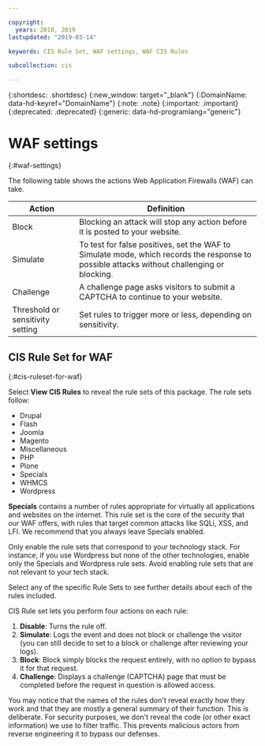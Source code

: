 ```yaml
---

copyright:
  years: 2018, 2019
lastupdated: "2019-03-14"

keywords: CIS Rule Set, WAF settings, WAF CIS Rules

subcollection: cis

---
```


{:shortdesc: .shortdesc}
{:new_window: target="_blank"}
{:DomainName: data-hd-keyref="DomainName"}
{:note: .note}
{:important: .important}
{:deprecated: .deprecated}
{:generic: data-hd-programlang="generic"}


# WAF settings
{:#waf-settings}

The following table shows the actions Web Application Firewalls (WAF) can take. 


|Action| Definition|
|---|---|
|Block | Blocking an attack will stop any action before it is posted to your website.|
|Simulate | To test for false positives, set the WAF to Simulate mode, which records the response to possible attacks without challenging or blocking.|
|Challenge | A challenge page asks visitors to submit a CAPTCHA to continue to your website.|
|Threshold or sensitivity setting | Set rules to trigger more or less, depending on sensitivity.|

## CIS Rule Set for WAF
{:#cis-ruleset-for-waf}

Select **View CIS Rules** to reveal the rule sets of this package. The rule sets follow:
  * Drupal
  * Flash
  * Joomla
  * Magento
  * Miscellaneous
  * PHP
  * Plone
  * Specials
  * WHMCS
  * Wordpress

**Specials** contains a number of rules appropriate for virtually all applications and websites on the internet. This rule set is the core of the security that our WAF offers, with rules that target common attacks like SQLi, XSS, and LFI. We recommend that you always leave Specials enabled.

Only enable the rule sets that correspond to your technology stack. For instance, if you use Wordpress but none of the other technologies, enable only the Specials and Wordpress rule sets. Avoid enabling rule sets that are not relevant to your tech stack.

Select any of the specific Rule Sets to see further details about each of the rules included.

CIS Rule set lets you perform four actions on each rule:
  1. **Disable**: Turns the rule off.
  2. **Simulate**: Logs the event and does not block or challenge the visitor (you can still decide to set to a block or challenge after reviewing your logs).
  3. **Block**: Block simply blocks the request entirely, with no option to bypass it for that request.
  4. **Challenge**: Displays a challenge (CAPTCHA) page that must be completed before the request in question is allowed access.

You may notice that the names of the rules don't reveal exactly how they work and that they are mostly a general summary of their function. This is deliberate.  For security purposes, we don't reveal the code (or other exact information) we use to filter traffic. This prevents malicious actors from reverse engineering it to bypass our defenses.
